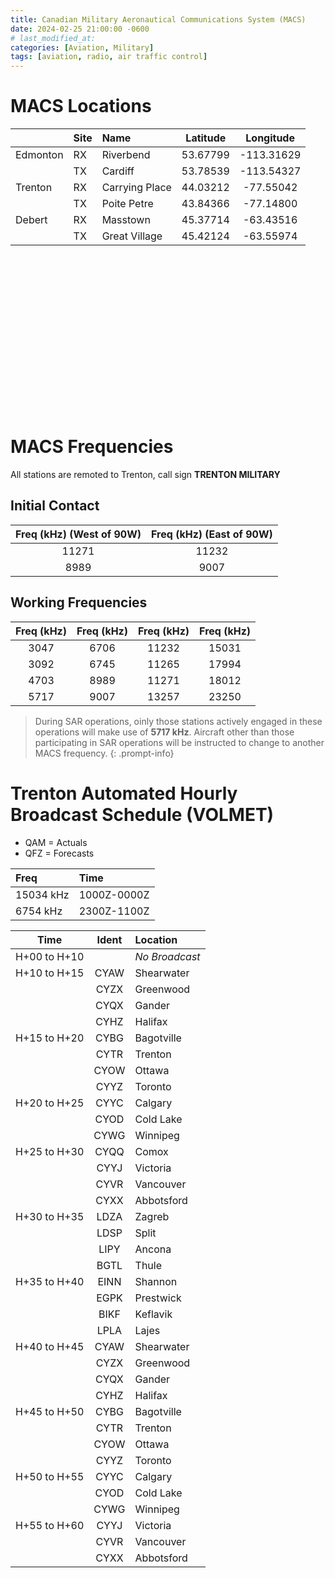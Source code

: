 ```yaml
---
title: Canadian Military Aeronautical Communications System (MACS)
date: 2024-02-25 21:00:00 -0600
# last_modified_at: 
categories: [Aviation, Military]
tags: [aviation, radio, air traffic control]
---
```

# MACS Locations

|          | Site | Name           | Latitude | Longitude  |
| :-       | :-   | :-             | :-:      | :-:        |
| Edmonton | RX   | Riverbend      | 53.67799 | -113.31629 |
|          | TX   | Cardiff        | 53.78539 | -113.54327 |
| Trenton  | RX   | Carrying Place | 44.03212 | -77.55042  |
|          | TX   | Poite Petre    | 43.84366 | -77.14800  |
| Debert   | RX   | Masstown       | 45.37714 | -63.43516  |
|          | TX   | Great Village  | 45.42124 | -63.55974  |

<div id="map" style="height: 250px;"></div>

<script src="/assets/leaflet/canadian-macs.js"></script>

# MACS Frequencies

All stations are remoted to Trenton, call sign **TRENTON MILITARY**

## Initial Contact

| Freq (kHz) (West of 90W) | Freq (kHz) (East of 90W) |
| :-:                      | :-:                      |
| 11271                    | 11232                    |
| 8989                     | 9007                     |


## Working Frequencies

| Freq (kHz) | Freq (kHz) | Freq (kHz) | Freq (kHz) |
| :-:        | :-:        | :-:        | :-:        |
| 3047       | 6706       | 11232      | 15031      |
| 3092       | 6745       | 11265      | 17994      |
| 4703       | 8989       | 11271      | 18012      |
| 5717       | 9007       | 13257      | 23250      |

> During SAR operations, oinly those stations actively engaged in these operations will make use of **5717 kHz**. Aircraft other than those participating in SAR operations will be instructed to change to another MACS frequency.
{: .prompt-info}

# Trenton Automated Hourly Broadcast Schedule (VOLMET)
- QAM = Actuals
- QFZ = Forecasts

| Freq      | Time        |
| :-        | :-          |
| 15034 kHz | 1000Z-0000Z |
| 6754 kHz  | 2300Z-1100Z |

| Time         | Ident | Location   |
| :-:          | :-:   | :-         |
| H+00 to H+10 |       | *No Broadcast* |
| H+10 to H+15 | CYAW  | Shearwater |
|              | CYZX  | Greenwood  |
|              | CYQX  | Gander     |
|              | CYHZ  | Halifax    |
| H+15 to H+20 | CYBG  | Bagotville |
|              | CYTR  | Trenton    |
|              | CYOW  | Ottawa     |
|              | CYYZ  | Toronto    |
| H+20 to H+25 | CYYC  | Calgary    |
|              | CYOD  | Cold Lake  |
|              | CYWG  | Winnipeg   |
| H+25 to H+30 | CYQQ  | Comox      |
|              | CYYJ  | Victoria   |
|              | CYVR  | Vancouver  |
|              | CYXX  | Abbotsford |
| H+30 to H+35 | LDZA  | Zagreb     |
|              | LDSP  | Split      |
|              | LIPY  | Ancona     |
|              | BGTL  | Thule      |
| H+35 to H+40 | EINN  | Shannon    |
|              | EGPK  | Prestwick  |
|              | BIKF  | Keflavik   |
|              | LPLA  | Lajes      |
| H+40 to H+45 | CYAW  | Shearwater |
|              | CYZX  | Greenwood  |
|              | CYQX  | Gander     |
|              | CYHZ  | Halifax    |
| H+45 to H+50 | CYBG  | Bagotville |
|              | CYTR  | Trenton    |
|              | CYOW  | Ottawa     |
|              | CYYZ  | Toronto    |
| H+50 to H+55 | CYYC  | Calgary    |
|              | CYOD  | Cold Lake  |
|              | CYWG  | Winnipeg   |
| H+55 to H+60 | CYYJ  | Victoria   |
|              | CYVR  | Vancouver  |
|              | CYXX  | Abbotsford |